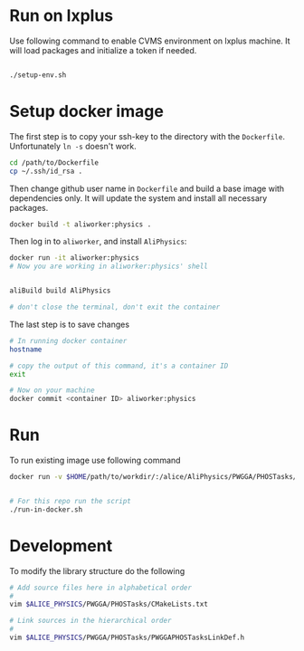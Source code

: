 # Run on lxplus

Use following command to enable CVMS environment on lxplus machine. It will load packages and initialize a token if needed.

```bash

./setup-env.sh
```

# Setup docker image

The first step is to copy your ssh-key to the directory with the `Dockerfile`. Unfortunately `ln -s` doesn't work.
```bash
cd /path/to/Dockerfile
cp ~/.ssh/id_rsa .
```

Then change github user name in `Dockerfile` and build a base image with dependencies only. It will update the system and install all necessary packages.
```bash
docker build -t aliworker:physics .
```

Then log in to `aliworker`, and install `AliPhysics`:

```bash
docker run -it aliworker:physics
# Now you are working in aliworker:physics' shell


aliBuild build AliPhysics

# don't close the terminal, don't exit the container
```

The last step is to save changes
```bash
# In running docker container
hostname

# copy the output of this command, it's a container ID
exit

# Now on your machine
docker commit <container ID> aliworker:physics
```


# Run
To run existing image use following command

```bash
docker run -v $HOME/path/to/workdir/:/alice/AliPhysics/PWGGA/PHOSTasks/workdir -it aliworker:physics


# For this repo run the script
./run-in-docker.sh
```

# Development
To modify the library structure do the following

```bash
# Add source files here in alphabetical order
#
vim $ALICE_PHYSICS/PWGGA/PHOSTasks/CMakeLists.txt

# Link sources in the hierarchical order
#
vim $ALICE_PHYSICS/PWGGA/PHOSTasks/PWGGAPHOSTasksLinkDef.h
```